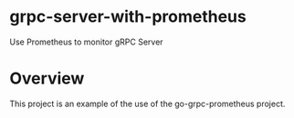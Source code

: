 # grpc-server-with-prometheus
Use Prometheus to monitor gRPC Server

# Overview
This project is an example of the use of the go-grpc-prometheus project.
